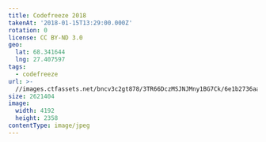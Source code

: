 ```yaml
---
title: Codefreeze 2018
takenAt: '2018-01-15T13:29:00.000Z'
rotation: 0
license: CC BY-ND 3.0
geo:
  lat: 68.341644
  lng: 27.407597
tags:
  - codefreeze
url: >-
  //images.ctfassets.net/bncv3c2gt878/3TR66DczMSJNJMny1BG7Ck/6e1b2736aaed366d445ede33a2eed5ea/codefreeze-2018_24931293427_o
size: 2621404
image:
  width: 4192
  height: 2358
contentType: image/jpeg
---
```


